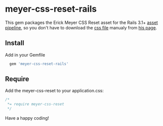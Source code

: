 # meyer-css-reset-rails

This gem packages the Erick Meyer CSS Reset asset for the Rails 3.1+ [asset
pipeline](http://guides.rubyonrails.org/asset_pipeline.html), so you don't have
to download the [css file](http://meyerweb.com/eric/tools/css/reset/reset.css) manualy from [his page](http://meyerweb.com/eric/tools/css/reset/).

## Install

Add in your Gemfile

```ruby
  gem 'meyer-css-reset-rails'
```

## Require

Add the meyer-css-reset to your application.css:

```css
/*
 *= require meyer-css-reset
 */
```

Have a happy coding!